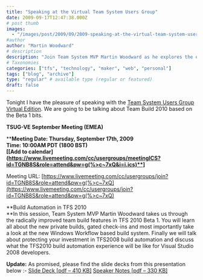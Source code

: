 ```yaml
---
title: "Speaking at the Virtual Team System Users Group"
date: 2009-09-17T12:47:38.000Z
# post thumb
images:
  - "/images/post/2009/09/2009-speaking-at-the-virtual-team-system-users-group.jpg"
#author
author: "Martin Woodward"
# description
description: "Join Team System MVP Martin Woodward as he explores the enhanced Team Build 2010 features in the TSUG Virtual Meeting on September 17th."
# Taxonomies
categories: ["tfs", "technology", "maker", "web", "personal"]
tags: ["blog", "archive"]
type: "regular" # available type (regular or featured)
draft: false
---
```

Tonight I have the pleasure of speaking with the [Team System Users Group Virtual Edition](http://www.tsug-ve.com/).  We are going to be talking about Team Build 2010 based on the Beta 1 bits.     

**TSUG-VE September Meeting (EMEA)**    

****Meeting Date: Thursday, September 17th, 2009       
Time: 10:00AM PDT (1800 BST)       
**[**[**Add to calendar**](https://www.livemeeting.com/cc/usergroups/meetingICS?id=TGNB8S&role=attend&pw=g(%>c~7xQ&i=i.ics)**]**    

Meeting URL: [https://www.livemeeting.com/cc/usergroups/join?id=TGNB8S&role=attend&pw=g(%>c~7xQ](https://www.livemeeting.com/cc/usergroups/join?id=TGNB8S&role=attend&pw=g(%>c~7xQ)    

**Build Automation in TFS 2010        
**In this session, Team System MVP Martin Woodward takes us through the radically improved team build features in TFS 2010 Beta 1. You will learn all about the new private builds, gated check-ins and most importantly take a look at the new Windows Workflow based build system.  Finally we will talk about protecting your investment in TFS2008 build automation and discuss what the TFS2010 build automation experience will be like for Visual Studio 2008 developers.   

**Update:** As promised, please find the slide decks from this presentation below :-     [Slide Deck [pdf – 410 KB]](http://www.woodwardweb.com/talks/tsugve/TeamBuild2010.pdf)    [Speaker Notes [pdf – 330 KB]](http://www.woodwardweb.com/talks/tsugve/TeamBuild2010_notes.pdf)